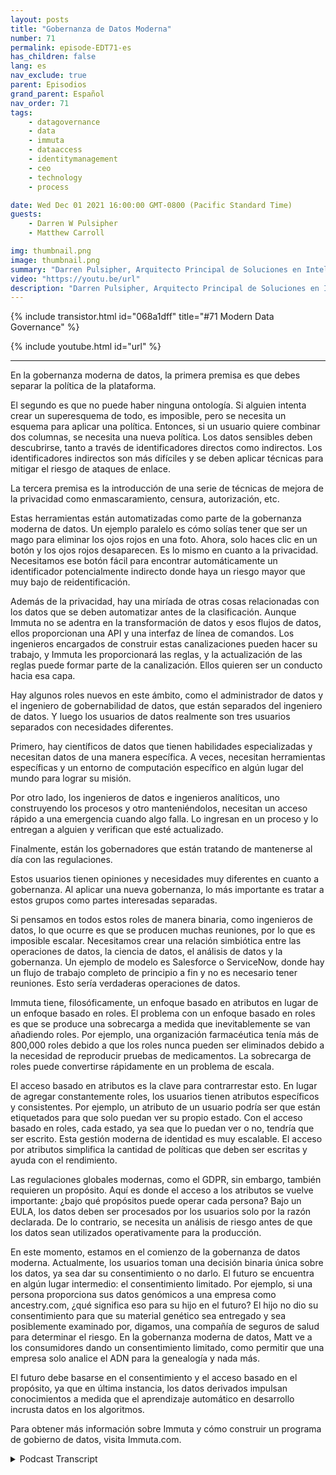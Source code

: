 ```yaml
---
layout: posts
title: "Gobernanza de Datos Moderna"
number: 71
permalink: episode-EDT71-es
has_children: false
lang: es
nav_exclude: true
parent: Episodios
grand_parent: Español
nav_order: 71
tags:
    - datagovernance
    - data
    - immuta
    - dataaccess
    - identitymanagement
    - ceo
    - technology
    - process

date: Wed Dec 01 2021 16:00:00 GMT-0800 (Pacific Standard Time)
guests:
    - Darren W Pulsipher
    - Matthew Carroll

img: thumbnail.png
image: thumbnail.png
summary: "Darren Pulsipher, Arquitecto Principal de Soluciones en Intel, continúa su discusión en profundidad sobre la realidad y el futuro de la gobernanza moderna de datos con Matthew Carroll, CEO de Immuta. En este episodio, discuten la clasificación de datos, políticas y gobernanza."
video: "https://youtu.be/url"
description: "Darren Pulsipher, Arquitecto Principal de Soluciones en Intel, continúa su discusión en profundidad sobre la realidad y el futuro de la gobernanza moderna de datos con Matthew Carroll, CEO de Immuta. En este episodio, discuten la clasificación de datos, políticas y gobernanza."
---
```


<div>
{% include transistor.html id="068a1dff" title="#71 Modern Data Governance" %}

{% include youtube.html id="url" %}
</div>

---

En la gobernanza moderna de datos, la primera premisa es que debes separar la política de la plataforma.

El segundo es que no puede haber ninguna ontología. Si alguien intenta crear un superesquema de todo, es imposible, pero se necesita un esquema para aplicar una política. Entonces, si un usuario quiere combinar dos columnas, se necesita una nueva política. Los datos sensibles deben descubrirse, tanto a través de identificadores directos como indirectos. Los identificadores indirectos son más difíciles y se deben aplicar técnicas para mitigar el riesgo de ataques de enlace.

La tercera premisa es la introducción de una serie de técnicas de mejora de la privacidad como enmascaramiento, censura, autorización, etc.

Estas herramientas están automatizadas como parte de la gobernanza moderna de datos. Un ejemplo paralelo es cómo solías tener que ser un mago para eliminar los ojos rojos en una foto. Ahora, solo haces clic en un botón y los ojos rojos desaparecen. Es lo mismo en cuanto a la privacidad. Necesitamos ese botón fácil para encontrar automáticamente un identificador potencialmente indirecto donde haya un riesgo mayor que muy bajo de reidentificación.

Además de la privacidad, hay una miríada de otras cosas relacionadas con los datos que se deben automatizar antes de la clasificación. Aunque Immuta no se adentra en la transformación de datos y esos flujos de datos, ellos proporcionan una API y una interfaz de línea de comandos. Los ingenieros encargados de construir estas canalizaciones pueden hacer su trabajo, y Immuta les proporcionará las reglas, y la actualización de las reglas puede formar parte de la canalización. Ellos quieren ser un conducto hacia esa capa.

Hay algunos roles nuevos en este ámbito, como el administrador de datos y el ingeniero de gobernabilidad de datos, que están separados del ingeniero de datos. Y luego los usuarios de datos realmente son tres usuarios separados con necesidades diferentes.

Primero, hay científicos de datos que tienen habilidades especializadas y necesitan datos de una manera específica. A veces, necesitan herramientas específicas y un entorno de computación específico en algún lugar del mundo para lograr su misión.

Por otro lado, los ingenieros de datos e ingenieros analíticos, uno construyendo los procesos y otro manteniéndolos, necesitan un acceso rápido a una emergencia cuando algo falla. Lo ingresan en un proceso y lo entregan a alguien y verifican que esté actualizado.

Finalmente, están los gobernadores que están tratando de mantenerse al día con las regulaciones.

Estos usuarios tienen opiniones y necesidades muy diferentes en cuanto a gobernanza. Al aplicar una nueva gobernanza, lo más importante es tratar a estos grupos como partes interesadas separadas.

Si pensamos en todos estos roles de manera binaria, como ingenieros de datos, lo que ocurre es que se producen muchas reuniones, por lo que es imposible escalar. Necesitamos crear una relación simbiótica entre las operaciones de datos, la ciencia de datos, el análisis de datos y la gobernanza. Un ejemplo de modelo es Salesforce o ServiceNow, donde hay un flujo de trabajo completo de principio a fin y no es necesario tener reuniones. Esto sería verdaderas operaciones de datos.

Immuta tiene, filosóficamente, un enfoque basado en atributos en lugar de un enfoque basado en roles. El problema con un enfoque basado en roles es que se produce una sobrecarga a medida que inevitablemente se van añadiendo roles. Por ejemplo, una organización farmacéutica tenía más de 800,000 roles debido a que los roles nunca pueden ser eliminados debido a la necesidad de reproducir pruebas de medicamentos. La sobrecarga de roles puede convertirse rápidamente en un problema de escala.

El acceso basado en atributos es la clave para contrarrestar esto. En lugar de agregar constantemente roles, los usuarios tienen atributos específicos y consistentes. Por ejemplo, un atributo de un usuario podría ser que están etiquetados para que solo puedan ver su propio estado. Con el acceso basado en roles, cada estado, ya sea que lo puedan ver o no, tendría que ser escrito. Esta gestión moderna de identidad es muy escalable. El acceso por atributos simplifica la cantidad de políticas que deben ser escritas y ayuda con el rendimiento.

Las regulaciones globales modernas, como el GDPR, sin embargo, también requieren un propósito. Aquí es donde el acceso a los atributos se vuelve importante: ¿bajo qué propósitos puede operar cada persona? Bajo un EULA, los datos deben ser procesados por los usuarios solo por la razón declarada. De lo contrario, se necesita un análisis de riesgo antes de que los datos sean utilizados operativamente para la producción.

En este momento, estamos en el comienzo de la gobernanza de datos moderna. Actualmente, los usuarios toman una decisión binaria única sobre los datos, ya sea dar su consentimiento o no darlo. El futuro se encuentra en algún lugar intermedio: el consentimiento limitado. Por ejemplo, si una persona proporciona sus datos genómicos a una empresa como ancestry.com, ¿qué significa eso para su hijo en el futuro? El hijo no dio su consentimiento para que su material genético sea entregado y sea posiblemente examinado por, digamos, una compañía de seguros de salud para determinar el riesgo. En la gobernanza moderna de datos, Matt ve a los consumidores dando un consentimiento limitado, como permitir que una empresa solo analice el ADN para la genealogía y nada más.

El futuro debe basarse en el consentimiento y el acceso basado en el propósito, ya que en última instancia, los datos derivados impulsan conocimientos a medida que el aprendizaje automático en desarrollo incrusta datos en los algoritmos.

Para obtener más información sobre Immuta y cómo construir un programa de gobierno de datos, visita Immuta.com.



<details>
<summary> Podcast Transcript </summary>

<p></p>

</details>
